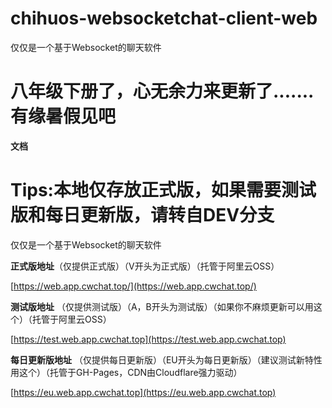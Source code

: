# chihuos-websocketchat-client-web

仅仅是一个基于Websocket的聊天软件

# 八年级下册了，心无余力来更新了.......有缘暑假见吧
__文档__ 
# Tips:本地仅存放正式版，如果需要测试版和每日更新版，请转自DEV分支

仅仅是一个基于Websocket的聊天软件

__正式版地址__（仅提供正式版）（V开头为正式版）（托管于阿里云OSS）

[https://web.app.cwchat.top/](https://web.app.cwchat.top/)

__测试版地址__ （仅提供测试版）（A，B开头为测试版）（如果你不麻烦更新可以用这个）（托管于阿里云OSS）

[https://test.web.app.cwchat.top](https://test.web.app.cwchat.top)

__每日更新版地址__ （仅提供每日更新版）（EU开头为每日更新版）（建议测试新特性用这个）（托管于GH-Pages，CDN由Cloudflare强力驱动）

[https://eu.web.app.cwchat.top](https://eu.web.app.cwchat.top)
